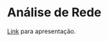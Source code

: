 # Análise de Rede

[Link](https://docs.google.com/presentation/d/19mnE_yag6RxQxqadLHd03cMjxV8gkAlqlzZbNC5aGSk/edit?usp=sharing) para apresentação.

